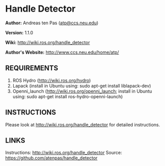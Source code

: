 # Handle Detector

**Author:** Andreas ten Pas (atp@ccs.neu.edu)

**Version:** 1.1.0

**Wiki:** http://wiki.ros.org/handle_detector

**Author's Website:** http://www.ccs.neu.edu/home/atp/


## REQUIREMENTS

1. ROS Hydro (http://wiki.ros.org/hydro)
2. Lapack (install in Ubuntu using: sudo apt-get install liblapack-dev)
3. Openni_launch (http://wiki.ros.org/openni_launch; install in Ubuntu using: sudo apt-get install ros-hydro-openni-launch)


## INSTRUCTIONS

Please look at http://wiki.ros.org/handle_detector for detailed instructions.


## LINKS

Instructions: http://wiki.ros.org/handle_detector
Source: https://github.com/atenpas/handle_detector
